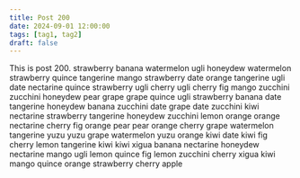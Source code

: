 ```yaml
---
title: Post 200
date: 2024-09-01 12:00:00
tags: [tag1, tag2]
draft: false
---
```

This is post 200.
strawberry
banana
watermelon
ugli
honeydew
watermelon
strawberry
quince
tangerine
mango
strawberry
date
orange
tangerine
ugli
date
nectarine
quince
strawberry
ugli
cherry
ugli
cherry
fig
mango
zucchini
zucchini
honeydew
pear
grape
grape
quince
ugli
strawberry
banana
date
tangerine
honeydew
banana
zucchini
date
grape
date
zucchini
kiwi
nectarine
strawberry
tangerine
honeydew
zucchini
lemon
orange
orange
nectarine
cherry
fig
orange
pear
pear
orange
cherry
grape
watermelon
tangerine
yuzu
yuzu
grape
watermelon
yuzu
orange
kiwi
date
kiwi
fig
cherry
lemon
tangerine
kiwi
kiwi
xigua
banana
nectarine
honeydew
nectarine
mango
ugli
lemon
quince
fig
lemon
zucchini
cherry
xigua
kiwi
mango
quince
orange
strawberry
cherry
apple
